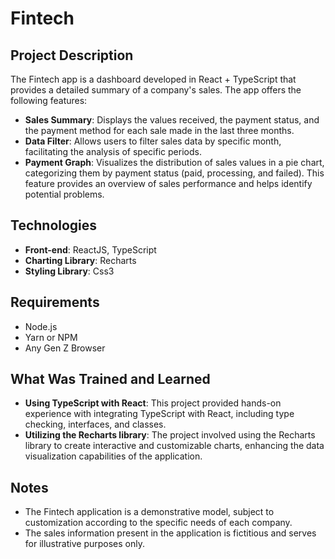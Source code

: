 
# Fintech 

## Project Description

The Fintech app is a dashboard developed in React + TypeScript that provides a detailed summary of a company's sales. The app offers the following features:

- **Sales Summary**: Displays the values received, the payment status, and the payment method for each sale made in the last three months.
- **Data Filter**: Allows users to filter sales data by specific month, facilitating the analysis of specific periods.
- **Payment Graph**: Visualizes the distribution of sales values in a pie chart, categorizing them by payment status (paid, processing, and failed). This feature provides an overview of sales performance and helps identify potential problems.

## Technologies

- **Front-end**: ReactJS, TypeScript
- **Charting Library**: Recharts
- **Styling Library**: Css3

## Requirements

- Node.js
- Yarn or NPM
- Any Gen Z Browser

## What Was Trained and Learned

- **Using TypeScript with React**: This project provided hands-on experience with integrating TypeScript with React, including type checking, interfaces, and classes.
- **Utilizing the Recharts library**: The project involved using the Recharts library to create interactive and customizable charts, enhancing the data visualization capabilities of the application.

## Notes

- The Fintech application is a demonstrative model, subject to customization according to the specific needs of each company.
- The sales information present in the application is fictitious and serves for illustrative purposes only.


 
